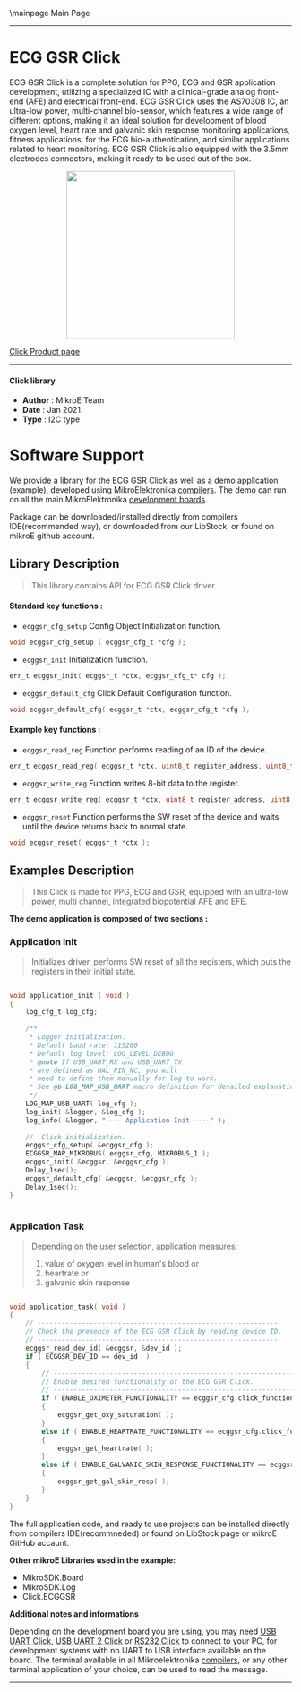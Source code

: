 \mainpage Main Page
 
---
# ECG GSR Click

ECG GSR Click is a complete solution for PPG, ECG and GSR application development, utilizing a specialized IC with a clinical-grade analog front-end (AFE) and electrical front-end. ECG GSR Click uses the AS7030B IC, an ultra-low power, multi-channel bio-sensor, which features a wide range of different options, making it an ideal solution for development of blood oxygen level, heart rate and galvanic skin response monitoring applications, fitness applications, for the ECG bio-authentication, and similar applications related to heart monitoring. ECG GSR Click is also equipped with the 3.5mm electrodes connectors, making it ready to be used out of the box.

<p align="center">
  <img src="https://download.mikroe.com/images/click_for_ide/ecg_gsr_click.png" height=300px>
</p>

[Click Product page](https://www.mikroe.com/ecg-gsr-click)

---


#### Click library 

- **Author**        : MikroE Team
- **Date**          : Jan 2021.
- **Type**          : I2C type


# Software Support

We provide a library for the ECG GSR Click 
as well as a demo application (example), developed using MikroElektronika 
[compilers](https://shop.mikroe.com/compilers). 
The demo can run on all the main MikroElektronika [development boards](https://shop.mikroe.com/development-boards).

Package can be downloaded/installed directly from compilers IDE(recommended way), or downloaded from our LibStock, or found on mikroE github account. 

## Library Description

> This library contains API for ECG GSR Click driver.

#### Standard key functions :

- `ecggsr_cfg_setup` Config Object Initialization function.
```c
void ecggsr_cfg_setup ( ecggsr_cfg_t *cfg ); 
```

- `ecggsr_init` Initialization function.
```c
err_t ecggsr_init( ecggsr_t *ctx, ecggsr_cfg_t* cfg );
```

- `ecggsr_default_cfg` Click Default Configuration function.
```c
void ecggsr_default_cfg( ecggsr_t *ctx, ecggsr_cfg_t *cfg );
```

#### Example key functions :

- `ecggsr_read_reg` Function performs reading of an ID of the device.
```c
err_t ecggsr_read_reg( ecggsr_t *ctx, uint8_t register_address, uint8_t *data_out, uint8_t num_of_regs );
```

- `ecggsr_write_reg` Function writes 8-bit data to the register.
```c
err_t ecggsr_write_reg( ecggsr_t *ctx, uint8_t register_address, uint8_t transfer_data );
```

- `ecggsr_reset` Function performs the SW reset of the device and waits until the device returns back to normal state.
```c
void ecggsr_reset( ecggsr_t *ctx );
```

## Examples Description

> This Click is made for PPG, ECG and GSR,
> equipped with an ultra-low power, multi channel, integrated biopotential AFE and EFE.

**The demo application is composed of two sections :**

### Application Init

> Initializes driver, performs SW reset of all the registers, which puts the registers in their initial state.

```c

void application_init ( void )
{
    log_cfg_t log_cfg;
    
    /** 
     * Logger initialization.
     * Default baud rate: 115200
     * Default log level: LOG_LEVEL_DEBUG
     * @note If USB_UART_RX and USB_UART_TX 
     * are defined as HAL_PIN_NC, you will 
     * need to define them manually for log to work. 
     * See @b LOG_MAP_USB_UART macro definition for detailed explanation.
     */
    LOG_MAP_USB_UART( log_cfg );
    log_init( &logger, &log_cfg );
    log_info( &logger, "---- Application Init ----" );
    
    //  Click initialization.
    ecggsr_cfg_setup( &ecggsr_cfg );
    ECGGSR_MAP_MIKROBUS( ecggsr_cfg, MIKROBUS_1 );
    ecggsr_init( &ecggsr, &ecggsr_cfg );
    Delay_1sec();
    ecggsr_default_cfg( &ecggsr, &ecggsr_cfg );
    Delay_1sec();
}
  
```

### Application Task

> Depending on the user selection, application measures:
> 1. value of oxygen level in human's blood or
> 2. heartrate or
> 3. galvanic skin response

```c

void application_task( void )
{
    // ------------------------------------------------------------
    // Check the presence of the ECG GSR Click by reading device ID.
    // ------------------------------------------------------------
    ecggsr_read_dev_id( &ecggsr, &dev_id );
    if ( ECGGSR_DEV_ID == dev_id  )
    {
        // ------------------------------------------------------------
        // Enable desired functionality of the ECG GSR Click.
        // ------------------------------------------------------------
        if ( ENABLE_OXIMETER_FUNCTIONALITY == ecggsr_cfg.click_functionality )
        {
            ecggsr_get_oxy_saturation( );
        } 
        else if ( ENABLE_HEARTRATE_FUNCTIONALITY == ecggsr_cfg.click_functionality )
        {
            ecggsr_get_heartrate( );
        } 
        else if ( ENABLE_GALVANIC_SKIN_RESPONSE_FUNCTIONALITY == ecggsr_cfg.click_functionality )
        {
            ecggsr_get_gal_skin_resp( );
        } 
    }
}

```

The full application code, and ready to use projects can be  installed directly from compilers IDE(recommneded) or found on LibStock page or mikroE GitHub accaunt.

**Other mikroE Libraries used in the example:** 

- MikroSDK.Board
- MikroSDK.Log
- Click.ECGGSR

**Additional notes and informations**

Depending on the development board you are using, you may need 
[USB UART Click](https://shop.mikroe.com/usb-uart-click), 
[USB UART 2 Click](https://shop.mikroe.com/usb-uart-2-click) or 
[RS232 Click](https://shop.mikroe.com/rs232-click) to connect to your PC, for 
development systems with no UART to USB interface available on the board. The 
terminal available in all Mikroelektronika 
[compilers](https://shop.mikroe.com/compilers), or any other terminal application 
of your choice, can be used to read the message.



---
